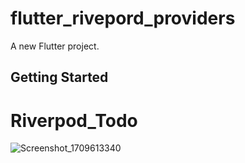 # flutter_rivepord_providers

A new Flutter project.

## Getting Started


# Riverpod_Todo
![Screenshot_1709613340](https://github.com/albinrk10/Riverpod_Todo/assets/79820950/2b6cdcbe-d048-44d1-97b7-cfbbed3d2608)
